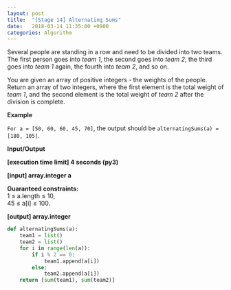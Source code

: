 ```yaml
---
layout: post
title:  "[Stage 14] Alternating Sums"
date:   2018-03-14 11:35:00 +0900
categories: Algorithm
---
```


Several people are standing in a row and need to be divided into two teams. The first person goes into _team 1_, the second goes into _team 2_, the third goes into _team 1_ again, the fourth into _team 2_, and so on.

You are given an array of positive integers - the weights of the people. Return an array of two integers, where the first element is the total weight of _team 1_, and the second element is the total weight of _team 2_ after the division is complete.

**Example**

`For a = [50, 60, 60, 45, 70]`, the output should be
`alternatingSums(a) = [180, 105]`.

**Input/Output**

**[execution time limit] 4 seconds (py3)**

**[input] array.integer a**

**Guaranteed constraints:**  
1 ≤ a.length ≤ 10,  
45 ≤ a[i] ≤ 100.  

**[output] array.integer**

```python
def alternatingSums(a):
    team1 = list()
    team2 = list()
    for i in range(len(a)):
        if i % 2 == 0:
            team1.append(a[i])
        else:
            team2.append(a[i])
    return [sum(team1), sum(team2)]
```